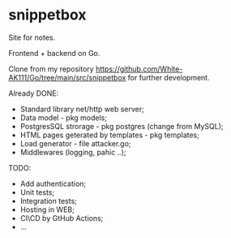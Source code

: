 # snippetbox
Site for notes. 

Frontend + backend on Go. 

Clone from my repository https://github.com/White-AK111/Go/tree/main/src/snippetbox for further development.


Already DONE:
- Standard library net/http web server;
- Data model - pkg models;
- PostgresSQL strorage - pkg postgres (change from MySQL);
- HTML pages geterated by templates - pkg templates;
- Load generator - file attacker.go; 
- Middlewares (logging, pahic ..);

TODO:
- Add authentication;
- Unit tests;
- Integration tests;
- Hosting in WEB;
- CI\CD by GtHub Actions;
- ...
